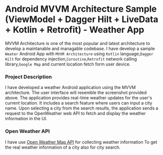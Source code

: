 # Android MVVM Architecture Sample (ViewModel + Dagger Hilt + LiveData + Kotlin + Retrofit) - Weather App

MVVM Architecture is one of the most popular and latest architecture to develop a maintanable and managable codebase. I  have develop a sample `Weater` Android App with `MVVM Architecture` using `Kotlin` language,`Dagger Hilt` for dependency injection,`Coroutine`,`Retrofit` network calling library,`Google Map` and current location fetch form user device.

[//]: # (<img src="https://github.com/hasancse91/weather-app-android-mvvm/blob/master/data/screenshot_1.png" width="250" height="444" />)

### Project Description
I have developed a weather Android application using the MVVM architecture. The user interface will resemble the screenshot provided above. The application provides real-time weather updates for the user's current location. It includes a search feature where users can input a city name. Upon selecting a city from the search results, the application sends a request to the OpenWeather web API to fetch and display the weather information in the UI.

### Open Weather API
I have use [Open Weather Map API](https://openweathermap.org/api) for collecting weather information To get the real weather information of a city also for city search.
